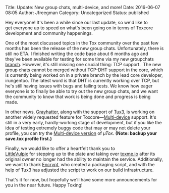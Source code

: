 Title: Update: New group chats, multi-device, and more!
Date: 2016-06-07 08:05
Author: Jfreegman
Category: Uncategorized
Status: published

Hey everyone! It's been a while since our last update, so we'd like to
get everyone up to speed on what's been going on in terms of Toxcore
development and community happenings.

One of the most discussed topics in the Tox community over the past few
months has been the release of the new group chats. Unfortunately, there
is still no ETA. I finished writing the code base about 6 months ago and
they've been available for testing for some time via my new groupchats
[branch](https://github.com/JFreegman/toxcore). However, it's still
missing one crucial thing: TCP support.  The new group chats cannot be
merged without TCP-DHT support in the core, which is currently being
worked on in a private branch by the lead core developer, irungentoo.
The latest word is that DHT is currently working over TCP, but he's
still having issues with bugs and failing tests. We know how eager
everyone is to finally be able to try out the new group chats, and we
want the community to know that work is being done and progress is being
made.

In other news, [Grayhatter](https://github.com/grayhatter), along with
the support of [Tux3](https://github.com/tux3), is working on another
widely requested feature for
Toxcore—[Multi-device](https://github.com/GrayHatter/toxcore/tree/multi-device) support. It's
still in a very early, hardly-working stage of development, but if you
like the idea of testing extremely buggy code that may or may not delete
your profile, you can try the [Multi-device
version](https://github.com/GrayHatter/uTox/tree/multidevice) of *µTox*.
**(Note: backup your save.tox profile first.)**

Finally, we would like to offer a heartfelt thank you to
[LittleVulpix](https://github.com/littlevulpix) for stepping up to the
plate and taking over [toxme.io](https://toxme.io) after its original
owner no longer had the ability to maintain the service. Additionally,
we want to thank [Encrypt](https://github.com/Encrypt), who created a
packaging script, and with the help of Tux3 has adjusted the script to
work on our build infrastructure.

That's it for now, but hopefully we'll have some more announcements for
you in the near future. Happy Toxing!

